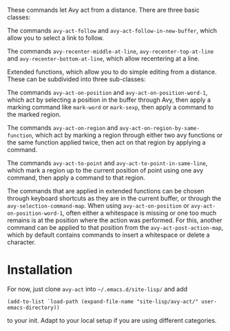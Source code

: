These commands let Avy act from a distance. There are three basic classes:

The commands `avy-act-follow` and `avy-act-follow-in-new-buffer`, which allow you to select
a link to follow.

The commands `avy-recenter-middle-at-line`, `avy-recenter-top-at-line` and
`avy-recenter-bottom-at-line`, which allow recentering at a line.

Extended functions, which allow you to do simple editing from a distance. These can be
subdivided into three sub-classes:

The commands `avy-act-on-position` and `avy-act-on-position-word-1`, which act by selecting
a position in the buffer through Avy, then apply a marking command like `mark-word` or
`mark-sexp`, then apply a command to the marked region.

The commands `avy-act-on-region` and `avy-act-on-region-by-same-function`, which act by
marking a region through either two avy functions or the same function applied twice,
then act on that region by applying a command.

The commands `avy-act-to-point` and `avy-act-to-point-in-same-line`, which mark a region up
to the current position of point using one avy command, then apply a command to that
region.

The commands that are applied in extended functions can be chosen through keyboard
shortcuts as they are in the current buffer, or through the `avy-selection-command-map`.
When using `avy-act-on-position` or `avy-act-on-position-word-1`, often either a whitespace
is missing or one too much remains is at the position where the action was performed.
For this, another command can be applied to that position from the
`avy-act-post-action-map`, which by default contains commands to insert a whitespace or
delete a character.

# Installation
For now, just clone `avy-act` into `~/.emacs.d/site-lisp/` and add 
```
(add-to-list `load-path (expand-file-name "site-lisp/avy-act/" user-emacs-directory))
```
to your init. Adapt to your local setup if you are using different categories.
